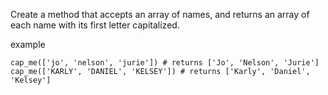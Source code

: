 Create a method that accepts an array of names, and returns an array of each name with its first letter capitalized.

example
```
cap_me(['jo', 'nelson', 'jurie']) # returns ['Jo', 'Nelson', 'Jurie']
cap_me(['KARLY', 'DANIEL', 'KELSEY']) # returns ['Karly', 'Daniel', 'Kelsey']
```
